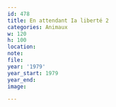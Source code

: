```yaml
---
id: 478
title: En attendant Ia liberté 2
categories: Animaux
w: 120
h: 100
location:
note:
file:
year: '1979'
year_start: 1979
year_end:
image:

---
```

